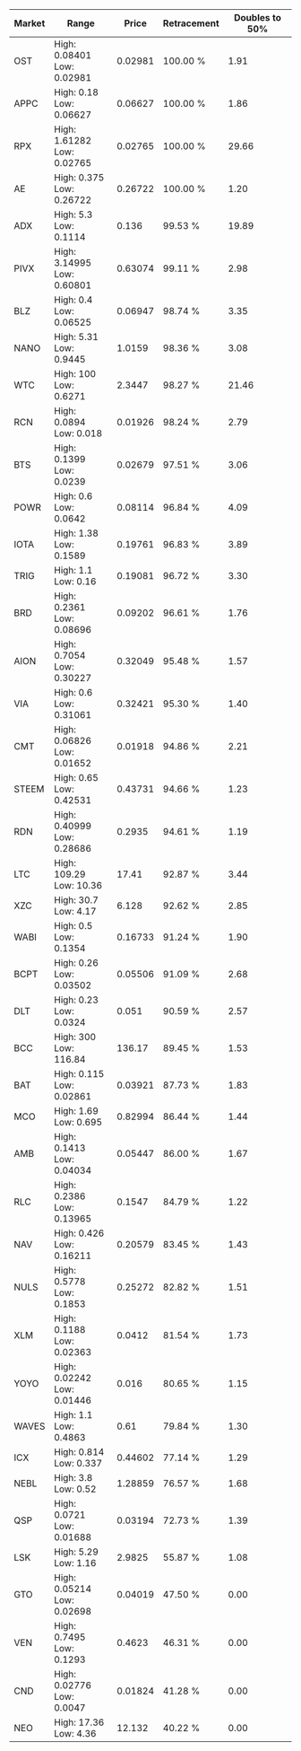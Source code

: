 | Market | Range | Price| Retracement | Doubles to 50% |
| --- | --- | --- | --- | --- |
| OST | High: 0.08401<br />Low: 0.02981 | 0.02981 | 100.00 % | 1.91 |
| APPC | High: 0.18<br />Low: 0.06627 | 0.06627 | 100.00 % | 1.86 |
| RPX | High: 1.61282<br />Low: 0.02765 | 0.02765 | 100.00 % | 29.66 |
| AE | High: 0.375<br />Low: 0.26722 | 0.26722 | 100.00 % | 1.20 |
| ADX | High: 5.3<br />Low: 0.1114 | 0.136 | 99.53 % | 19.89 |
| PIVX | High: 3.14995<br />Low: 0.60801 | 0.63074 | 99.11 % | 2.98 |
| BLZ | High: 0.4<br />Low: 0.06525 | 0.06947 | 98.74 % | 3.35 |
| NANO | High: 5.31<br />Low: 0.9445 | 1.0159 | 98.36 % | 3.08 |
| WTC | High: 100<br />Low: 0.6271 | 2.3447 | 98.27 % | 21.46 |
| RCN | High: 0.0894<br />Low: 0.018 | 0.01926 | 98.24 % | 2.79 |
| BTS | High: 0.1399<br />Low: 0.0239 | 0.02679 | 97.51 % | 3.06 |
| POWR | High: 0.6<br />Low: 0.0642 | 0.08114 | 96.84 % | 4.09 |
| IOTA | High: 1.38<br />Low: 0.1589 | 0.19761 | 96.83 % | 3.89 |
| TRIG | High: 1.1<br />Low: 0.16 | 0.19081 | 96.72 % | 3.30 |
| BRD | High: 0.2361<br />Low: 0.08696 | 0.09202 | 96.61 % | 1.76 |
| AION | High: 0.7054<br />Low: 0.30227 | 0.32049 | 95.48 % | 1.57 |
| VIA | High: 0.6<br />Low: 0.31061 | 0.32421 | 95.30 % | 1.40 |
| CMT | High: 0.06826<br />Low: 0.01652 | 0.01918 | 94.86 % | 2.21 |
| STEEM | High: 0.65<br />Low: 0.42531 | 0.43731 | 94.66 % | 1.23 |
| RDN | High: 0.40999<br />Low: 0.28686 | 0.2935 | 94.61 % | 1.19 |
| LTC | High: 109.29<br />Low: 10.36 | 17.41 | 92.87 % | 3.44 |
| XZC | High: 30.7<br />Low: 4.17 | 6.128 | 92.62 % | 2.85 |
| WABI | High: 0.5<br />Low: 0.1354 | 0.16733 | 91.24 % | 1.90 |
| BCPT | High: 0.26<br />Low: 0.03502 | 0.05506 | 91.09 % | 2.68 |
| DLT | High: 0.23<br />Low: 0.0324 | 0.051 | 90.59 % | 2.57 |
| BCC | High: 300<br />Low: 116.84 | 136.17 | 89.45 % | 1.53 |
| BAT | High: 0.115<br />Low: 0.02861 | 0.03921 | 87.73 % | 1.83 |
| MCO | High: 1.69<br />Low: 0.695 | 0.82994 | 86.44 % | 1.44 |
| AMB | High: 0.1413<br />Low: 0.04034 | 0.05447 | 86.00 % | 1.67 |
| RLC | High: 0.2386<br />Low: 0.13965 | 0.1547 | 84.79 % | 1.22 |
| NAV | High: 0.426<br />Low: 0.16211 | 0.20579 | 83.45 % | 1.43 |
| NULS | High: 0.5778<br />Low: 0.1853 | 0.25272 | 82.82 % | 1.51 |
| XLM | High: 0.1188<br />Low: 0.02363 | 0.0412 | 81.54 % | 1.73 |
| YOYO | High: 0.02242<br />Low: 0.01446 | 0.016 | 80.65 % | 1.15 |
| WAVES | High: 1.1<br />Low: 0.4863 | 0.61 | 79.84 % | 1.30 |
| ICX | High: 0.814<br />Low: 0.337 | 0.44602 | 77.14 % | 1.29 |
| NEBL | High: 3.8<br />Low: 0.52 | 1.28859 | 76.57 % | 1.68 |
| QSP | High: 0.0721<br />Low: 0.01688 | 0.03194 | 72.73 % | 1.39 |
| LSK | High: 5.29<br />Low: 1.16 | 2.9825 | 55.87 % | 1.08 |
| GTO | High: 0.05214<br />Low: 0.02698 | 0.04019 | 47.50 % | 0.00 |
| VEN | High: 0.7495<br />Low: 0.1293 | 0.4623 | 46.31 % | 0.00 |
| CND | High: 0.02776<br />Low: 0.0047 | 0.01824 | 41.28 % | 0.00 |
| NEO | High: 17.36<br />Low: 4.36 | 12.132 | 40.22 % | 0.00 |
